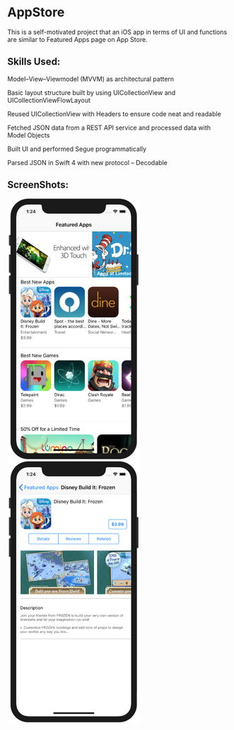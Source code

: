 # AppStore

This is a self-motivated project that an iOS app in terms of UI and functions are similar to Featured Apps page on App Store.

## Skills Used:

Model–View–Viewmodel (MVVM) as architectural pattern

Basic layout structure built by using UICollectionView and UICollectionViewFlowLayout

Reused UICollectionView with Headers to ensure code neat and readable

Fetched JSON data from a REST API service and processed data with Model Objects

Built UI and performed Segue programmatically

Parsed JSON in Swift 4 with new protocol – Decodable

## ScreenShots:

<img src="https://raw.githubusercontent.com/Lei1025/AppStore/master/Featured%20Apps%20Page%20Screenshot.png" width="300">
<br>
<img src="https://raw.githubusercontent.com/Lei1025/AppStore/master/App%20Details%20Page%20Screenshot.png" width="300">
